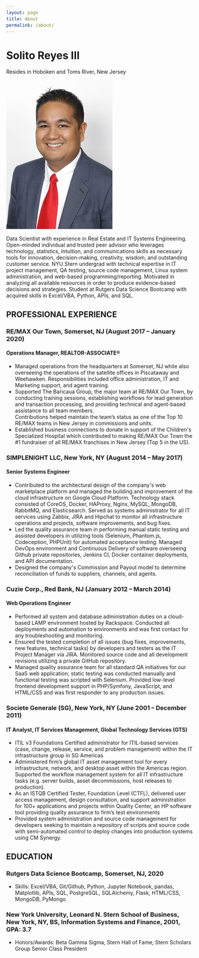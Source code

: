 ```yaml
---
layout: page
title: About
permalink: /about/
---
```


# Solito Reyes III
Resides in Hoboken and Toms River, New Jersey

![Profile Picture](/images/Artie_Reyes_Web.jpg "Profile Pic")

Data Scientist with experience in Real Estate and IT Systems Engineering. 
Open-minded individual and trusted peer advisor who leverages technology, statistics, intuition, 
and communications skills as necessary tools for innovation, decision-making, creativity, wisdom, 
and outstanding customer service. NYU Stern undergrad with technical expertise in IT project management, 
QA testing, source code management, Linux system administration, and web-based programming/reporting. 
Motivated in analyzing all available resources in order to produce evidence-based decisions and strategies. 
Student at Rutgers Data Science Bootcamp with acquired skills in Excel/VBA, Python, APIs, and SQL.


## PROFESSIONAL EXPERIENCE

### RE/MAX Our Town, Somerset, NJ (August 2017 – January 2020)
#### Operations Manager, REALTOR-ASSOCIATE®
- Managed operations from the headquarters at Somerset, NJ while also overseeing the operations of the satellite offices in Piscataway and Weehawken. 
  Responsibilities included office administration, IT and Marketing support, and agent training.
- Supported The Baricaua Group, the major team at RE/MAX Our Town, by conducting training sessions, establishing workflows for lead generation and transaction processing, 
  and providing technical and agent-based assistance to all team members.  
  Contributions helped maintain the team’s status as one of the Top 10 RE/MAX teams in New Jersey in commissions and units.
- Established business connections to donate in support of the Children's Specialized Hospital which contributed to making RE/MAX Our Town the #1 fundraiser of all 
  RE/MAX franchises in New Jersey (Top 5 in the US).

### SIMPLENIGHT LLC, New York, NY (August 2014 – May 2017)
#### Senior Systems Engineer
- Contributed to the architectural design of the company's web marketplace platform and managed the building and improvement of the cloud infrastructure on 
  Google Cloud Platform. Technology stack consisted of CoreOS, Docker, HAProxy, Nginx,  MySQL, MongoDB, RabbitMQ, and Elasticsearch. Served as systems administrator 
  for all IT services using Zabbix, JIRA and Hipchat to monitor all infrastructure operations and projects, software improvements, and bug fixes. 
- Led the quality assurance team in performing manual static testing and assisted developers in utilizing tools (Selenium, Phantom.js, Codeception, PHPUnit) 
  for automated acceptance testing. Managed DevOps environment and Continuous Delivery of software overseeing Github private repositories, Jenkins CI, 
  Docker container deployments, and API documentation.
- Designed the company's Commission and Payout model to determine reconciliation of funds to suppliers, channels, and agents.

### Cuzie Corp., Red Bank, NJ (January 2012 – March 2014)
#### Web Operations Engineer
- Performed all system and database administration duties on a cloud-based LAMP environment hosted by Rackspace. 
  Conducted all deployments and automation to environments and was first contact for any troubleshooting and monitoring. 
- Ensured the tested completion of all issues (bug fixes, improvements, new features, technical tasks) by developers and 
  testers as the IT Project Manager via JIRA. Monitored source code and all development revisions utilizing a private GitHub repository.
- Managed quality assurance team for all standard QA initiatives for our SaaS web application; static testing was conducted manually and functional testing was scripted with 
  Selenium. Provided low-level frontend development support in PHP/Symfony, JavaScript, and HTML/CSS and was first responder to any production issues.

### Societe Generale (SG), New York, NY (June 2001 – December 2011)
#### IT Analyst, IT Services Management, Global Technology Services (GTS)
- ITIL v3 Foundations Certified administrator for ITIL-based services (case, change, release, service, and problem management) 
  within the IT infrastructure group in SG Americas 
- Administered firm’s global IT asset management tool for every infrastructure, network, and desktop asset within the Americas region. 
  Supported the workflow management system for all IT infrastructure tasks (e.g. server builds, asset decommissions, host releases to production).
- As an ISTQB Certified Tester, Foundation Level (CTFL), delivered user access management, design consultation, 
  and support administration for 100+ applications and projects within Quality Center, an HP software tool providing quality assurance to firm’s test environments
- Provided system administration and source code management for developers seeking to maintain a repository of scripts and 
  source code with semi-automated control to deploy changes into production systems using CM Synergy.

## EDUCATION

### Rutgers Data Science Bootcamp, Somerset, NJ, 2020
- Skills: Excel/VBA, Git/Github, Python, Jupyter Notebook, pandas, Matplotlib, APIs, SQL, PostgreSQL, SQLAlchemy, Flask, HTML/CSS, MongoDB, PyMongo

### New York University, Leonard N. Stern School of Business, New York, NY, BS, Information Systems and Finance, 2001, GPA: 3.7
- Honors/Awards: Beta Gamma Sigma, Stern Hall of Fame, Stern Scholars Group Senior Class President
